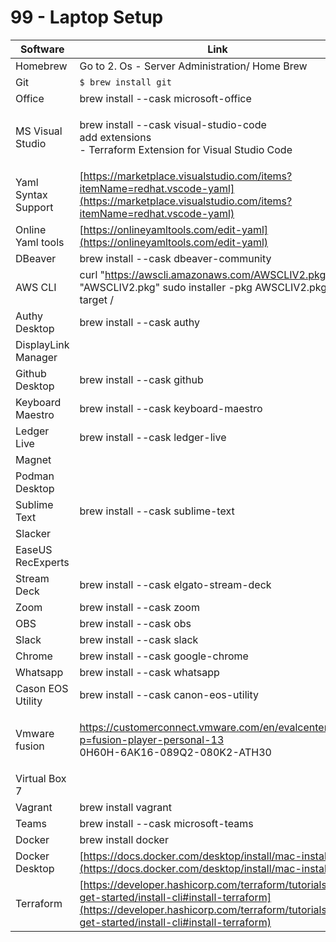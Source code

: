 # 99 - Laptop Setup

| Software            | Link                                                                                                                                                                                                            |
| ------------------- | --------------------------------------------------------------------------------------------------------------------------------------------------------------------------------------------------------------- |
| Homebrew            | Go to 2. Os - Server Administration/ Home Brew                                                                                                                                                                  |
| Git                 | `$ brew install git`                                                                                                                                                                                            |
| Office              | brew install --cask microsoft-office                                                                                                                                                                            |
| MS Visual Studio    | <p>brew install --cask visual-studio-code<br>add extensions <br>- Terraform Extension for Visual Studio Code</p>                                                                                                |
| Yaml Syntax Support | [https://marketplace.visualstudio.com/items?itemName=redhat.vscode-yaml](https://marketplace.visualstudio.com/items?itemName=redhat.vscode-yaml)                                                                |
| Online Yaml tools   | [https://onlineyamltools.com/edit-yaml](https://onlineyamltools.com/edit-yaml)                                                                                                                                  |
| DBeaver             | brew install --cask dbeaver-community                                                                                                                                                                           |
| AWS CLI             | curl "https://awscli.amazonaws.com/AWSCLIV2.pkg" -o "AWSCLIV2.pkg" sudo installer -pkg AWSCLIV2.pkg -target /                                                                                                   |
| Authy Desktop       | brew install --cask authy                                                                                                                                                                                       |
| DisplayLink Manager |                                                                                                                                                                                                                 |
| Github Desktop      | brew install --cask github                                                                                                                                                                                      |
| Keyboard Maestro    | brew install --cask keyboard-maestro                                                                                                                                                                            |
| Ledger Live         | brew install --cask ledger-live                                                                                                                                                                                 |
| Magnet              |                                                                                                                                                                                                                 |
| Podman Desktop      |                                                                                                                                                                                                                 |
| Sublime Text        | brew install --cask sublime-text                                                                                                                                                                                |
| Slacker             |                                                                                                                                                                                                                 |
| EaseUS RecExperts   |                                                                                                                                                                                                                 |
| Stream Deck         | brew install --cask elgato-stream-deck                                                                                                                                                                          |
| Zoom                | brew install --cask zoom                                                                                                                                                                                        |
| OBS                 | brew install --cask obs                                                                                                                                                                                         |
| Slack               | brew install --cask slack                                                                                                                                                                                       |
| Chrome              | brew install --cask google-chrome                                                                                                                                                                               |
| Whatsapp            | brew install --cask whatsapp                                                                                                                                                                                    |
| Cason EOS Utility   | brew install --cask canon-eos-utility                                                                                                                                                                           |
| Vmware fusion       | <p><a href="https://customerconnect.vmware.com/en/evalcenter?p=fusion-player-personal-13">https://customerconnect.vmware.com/en/evalcenter?p=fusion-player-personal-13</a><br>0H60H-6AK16-089Q2-080K2-ATH30</p> |
| Virtual Box 7       |                                                                                                                                                                                                                 |
| Vagrant             | brew install vagrant                                                                                                                                                                                            |
| Teams               | brew install --cask microsoft-teams                                                                                                                                                                             |
| Docker              | brew install docker                                                                                                                                                                                             |
| Docker Desktop      | [https://docs.docker.com/desktop/install/mac-install/](https://docs.docker.com/desktop/install/mac-install/)                                                                                                    |
| Terraform           | [https://developer.hashicorp.com/terraform/tutorials/aws-get-started/install-cli#install-terraform](https://developer.hashicorp.com/terraform/tutorials/aws-get-started/install-cli#install-terraform)          |

